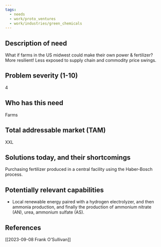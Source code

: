```yaml
---
tags:
  - needs
  - work/proto_ventures
  - work/industries/green_chemicals
---
```

## Description of need
What if farms in the US midwest could make their own power & fertilizer? More resilient! Less exposed to supply chain and commodity price swings.

## Problem severity (1-10)
4

## Who has this need
Farms

## Total addressable market (TAM)
XXL

## Solutions today, and their shortcomings
Purchasing fertilizer produced in a central facility using the Haber-Bosch process.

## Potentially relevant capabilities
- Local renewable energy paired with a hydrogen electrolyzer, and then ammonia production, and finally the production of ammonium nitrate (AN), urea, ammonium sulfate (AS).

## References
[[2023-09-08 Frank O'Sullivan]]